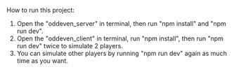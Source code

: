 How to run this project:

1. Open the "oddeven_server" in terminal, then run "npm install" and "npm run dev".
2. Open the "oddeven_client" in terminal, run "npm install", then run "npm run dev" twice to simulate 2 players.
3. You can simulate other players by running "npm run dev" again as much time as you want.
